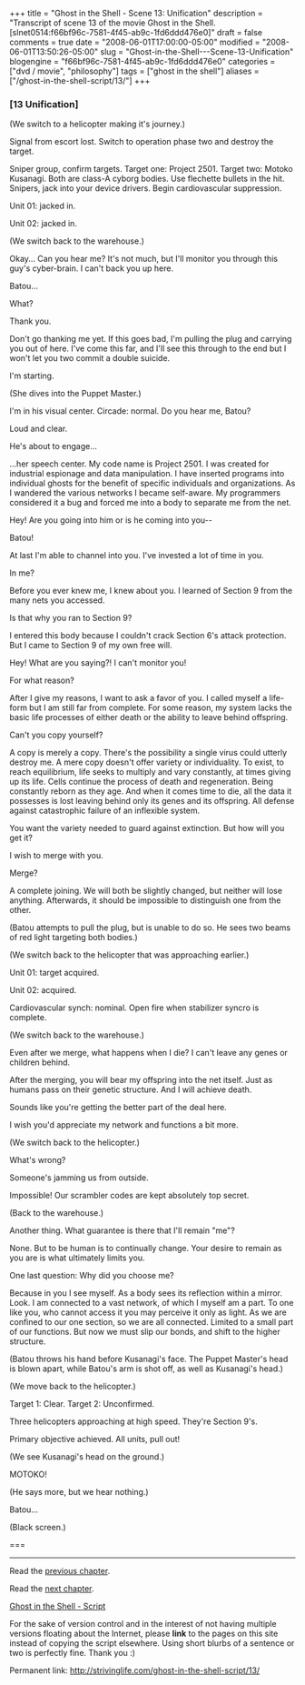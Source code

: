+++
title = "Ghost in the Shell - Scene 13: Unification"
description = "Transcript of scene 13 of the movie Ghost in the Shell. [slnet0514:f66bf96c-7581-4f45-ab9c-1fd6ddd476e0]"
draft = false
comments = true
date = "2008-06-01T17:00:00-05:00"
modified = "2008-06-01T13:50:26-05:00"
slug = "Ghost-in-the-Shell---Scene-13-Unification"
blogengine = "f66bf96c-7581-4f45-ab9c-1fd6ddd476e0"
categories = ["dvd / movie", "philosophy"]
tags = ["ghost in the shell"]
aliases = ["/ghost-in-the-shell-script/13/"]
+++

<h3>[13 Unification]</h3>
<p>
(We switch to a helicopter making it&#39;s journey.) 
</p>
<p>
Signal from escort lost. Switch to operation phase two and destroy the target. 
</p>
<p>
Sniper group, confirm targets. Target one: Project 2501. Target two: Motoko Kusanagi. Both are class-A cyborg bodies. Use flechette bullets in the hit. Snipers, jack into your device drivers. Begin cardiovascular suppression. 
</p>
<p>
Unit 01: jacked in. 
</p>
<p>
Unit 02: jacked in. 
</p>
<p>
(We switch back to the warehouse.) 
</p>
<p>
Okay... Can you hear me? It&#39;s not much, but I&#39;ll monitor you through this guy&#39;s cyber-brain. I can&#39;t back you up here. 
</p>
<p>
Batou... 
</p>
<p>
What? 
</p>
<p>
Thank you. 
</p>
<p>
Don&#39;t go thanking me yet. If this goes bad, I&#39;m pulling the plug and carrying you out of here. I&#39;ve come this far, and I&#39;ll see this through to the end but I won&#39;t let you two commit a double suicide. 
</p>
<p>
I&#39;m starting. 
</p>
<p>
(She dives into the Puppet Master.) 
</p>
<p>
I&#39;m in his visual center. Circade: normal. Do you hear me, Batou? 
</p>
<p>
Loud and clear. 
</p>
<p>
He&#39;s about to engage... 
</p>
<p>
...her speech center. My code name is Project 2501. I was created for industrial espionage and data manipulation. I have inserted programs into individual ghosts for the benefit of specific individuals and organizations. As I wandered the various networks I became self-aware. My programmers considered it a bug and forced me into a body to separate me from the net. 
</p>
<p>
Hey! Are you going into him or is he coming into you-- 
</p>
<p>
Batou! 
</p>
<p>
At last I&#39;m able to channel into you. I&#39;ve invested a lot of time in you. 
</p>
<p>
In me? 
</p>
<p>
Before you ever knew me, I knew about you. I learned of Section 9 from the many nets you accessed. 
</p>
<p>
Is that why you ran to Section 9? 
</p>
<p>
I entered this body because I couldn&#39;t crack Section 6&#39;s attack protection. But I came to Section 9 of my own free will. 
</p>
<p>
Hey! What are you saying?! I can&#39;t monitor you! 
</p>
<p>
For what reason? 
</p>
<p>
After I give my reasons, I want to ask a favor of you. I called myself a life-form but I am still far from complete. For some reason, my system lacks the basic life processes of either death or the ability to leave behind offspring. 
</p>
<p>
Can&#39;t you copy yourself? 
</p>
<p>
A copy is merely a copy. There&#39;s the possibility a single virus could utterly destroy me. A mere copy doesn&#39;t offer variety or individuality. To exist, to reach equilibrium, life seeks to multiply and vary constantly, at times giving up its life. Cells continue the process of death and regeneration. Being constantly reborn as they age. And when it comes time to die, all the data it possesses is lost leaving behind only its genes and its offspring. All defense against catastrophic failure of an inflexible system. 
</p>
<p>
You want the variety needed to guard against extinction. But how will you get it? 
</p>
<p>
I wish to merge with you. 
</p>
<p>
Merge? 
</p>
<p>
A complete joining. We will both be slightly changed, but neither will lose anything. Afterwards, it should be impossible to distinguish one from the other. 
</p>
<p>
(Batou attempts to pull the plug, but is unable to do so. He sees two beams of red light targeting both bodies.) 
</p>
<p>
(We switch back to the helicopter that was approaching earlier.) 
</p>
<p>
Unit 01: target acquired. 
</p>
<p>
Unit 02: acquired. 
</p>
<p>
Cardiovascular synch: nominal. Open fire when stabilizer syncro is complete. 
</p>
<p>
(We switch back to the warehouse.) 
</p>
<p>
Even after we merge, what happens when I die? I can&#39;t leave any genes or children behind. 
</p>
<p>
After the merging, you will bear my offspring into the net itself. Just as humans pass on their genetic structure. And I will achieve death. 
</p>
<p>
Sounds like you&#39;re getting the better part of the deal here. 
</p>
<p>
I wish you&#39;d appreciate my network and functions a bit more. 
</p>
<p>
(We switch back to the helicopter.) 
</p>
<p>
What&#39;s wrong? 
</p>
<p>
Someone&#39;s jamming us from outside. 
</p>
<p>
Impossible! Our scrambler codes are kept absolutely top secret. 
</p>
<p>
(Back to the warehouse.) 
</p>
<p>
Another thing. What guarantee is there that I&#39;ll remain &quot;me&quot;? 
</p>
<p>
None. But to be human is to continually change. Your desire to remain as you are is what ultimately limits you. 
</p>
<p>
One last question: Why did you choose me? 
</p>
<p>
Because in you I see myself. As a body sees its reflection within a mirror. Look. I am connected to a vast network, of which I myself am a part. To one like you, who cannot access it you may perceive it only as light. As we are confined to our one section, so we are all connected. Limited to a small part of our functions. But now we must slip our bonds, and shift to the higher structure. 
</p>
<p>
(Batou throws his hand before Kusanagi&#39;s face. The Puppet Master&#39;s head is blown apart, while Batou&#39;s arm is shot off, as well as Kusanagi&#39;s head.) 
</p>
<p>
(We move back to the helicopter.) 
</p>
<p>
Target 1: Clear. Target 2: Unconfirmed. 
</p>
<p>
Three helicopters approaching at high speed. They&#39;re Section 9&#39;s. 
</p>
<p>
Primary objective achieved. All units, pull out! 
</p>
<p>
(We see Kusanagi&#39;s head on the ground.) 
</p>
<p>
MOTOKO! 
</p>
<p>
(He says more, but we hear nothing.) 
</p>
<p>
Batou... 
</p>
<p>
(Black screen.) 
</p>
<p>
=== 
</p>
<hr />
<p>
Read the <a href="http://strivinglife.com/ghost-in-the-shell-script/12/">previous chapter</a>. 
</p>
<p>
Read the <a href="http://strivinglife.com/ghost-in-the-shell-script/14/">next chapter</a>. 
</p>
<p>
<a href="http://strivinglife.com/ghost-in-the-shell-script/">Ghost in the Shell - Script</a> 
</p>
<div class="tip">
<p>
For the sake of version control and in the interest of not having multiple versions floating about the Internet, please <strong>link</strong> to the pages on this site instead of copying the script elsewhere. Using short blurbs of a sentence or two is perfectly fine. Thank you :) 
</p>
<p>
Permanent link: <a href="http://strivinglife.com/ghost-in-the-shell-script/13/">http://strivinglife.com/ghost-in-the-shell-script/13/</a> 
</p>
</div>

